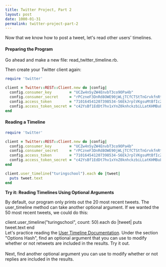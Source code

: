 ```yaml
---
title: Twitter Project, Part 2
layout: post
date: 1000-01-31
permalink: twitter-project-part-2
---
```


Now that we know how to post a tweet, let's read other users' timelines. 

<h4>Preparing the Program</h4>

Go ahead and make a new file: <span class="command">read_twitter\_timeline.rb</span>.

Then create your Twitter client again:

```ruby
require 'twitter'

client = Twitter::REST::Client.new do |config|
  config.consumer_key        = "UCZw4n5yZW4EnvbT3co9OPa4b"
  config.consumer_secret     = "rPCzneF3DnRd8OWE90jWLjTCfCTStTnGrvkfnRtfEEVE3FWL4K"
  config.access_token        = "710164541207398534-S6EkJrplVKgsuMtBfIcZcPTxGeINwMx"
  config.access_token_secret = "c42YsBf1EdDt7hv1xYnZ0knhckzbiLLatKHMBuLXTgyP3"
end
```

<h4>Reading a Timeline</h4>

```ruby
require 'twitter'

client = Twitter::REST::Client.new do |config|
  config.consumer_key        = "UCZw4n5yZW4EnvbT3co9OPa4b"
  config.consumer_secret     = "rPCzneF3DnRd8OWE90jWLjTCfCTStTnGrvkfnRtfEEVE3FWL4K"
  config.access_token        = "710164541207398534-S6EkJrplVKgsuMtBfIcZcPTxGeINwMx"
  config.access_token_secret = "c42YsBf1EdDt7hv1xYnZ0knhckzbiLLatKHMBuLXTgyP3"
end

client.user_timeline("turingschool").each do |tweet|
  puts tweet.text
end
```

<div class="card cyan ">
  <div class="card-content white-text">
    <span class="card-title black-text"><b>Try it: Reading Timelines Using Optional Arguments</b></span>
    <p>
      By default, our program only prints out the 20 most recent tweets. The <span class="command">user_timeline</span> method can take another optional argument. If we wanted the 50 most recent tweets, we could do this:
      <div class="output">
        client.user_timeline("turingschool", count: 50).each do |tweet|
          puts tweet.text
        end
      </div>
      Let's practice reading the <a class="link-in-try" href="http://www.rubydoc.info/gems/twitter/Twitter/REST/Timelines#user_timeline-instance_method">User Timeline Documentation</a>. Under the section "Options Hash", find an optional argument that you can use to modify whether or not retweets are included in the results. Try it out. <br><br>
      Next, find another optional argument you can use to modify whether or not replies are included in the results. 
    </p>
  </div>
</div>